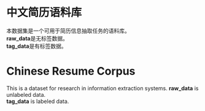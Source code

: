# 中文简历语料库
本数据集是一个可用于简历信息抽取任务的语料库。  
**raw_data**是无标签数据。  
**tag_data**是有标签数据。  

# Chinese Resume Corpus
This is a dataset for research in information extraction systems.
**raw_data** is unlabeled data.  
**tag_data** is labeled data.  
